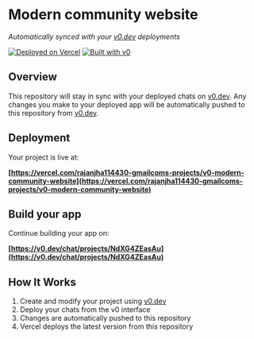 # Modern community website

*Automatically synced with your [v0.dev](https://v0.dev) deployments*

[![Deployed on Vercel](https://img.shields.io/badge/Deployed%20on-Vercel-black?style=for-the-badge&logo=vercel)](https://vercel.com/rajanjha114430-gmailcoms-projects/v0-modern-community-website)
[![Built with v0](https://img.shields.io/badge/Built%20with-v0.dev-black?style=for-the-badge)](https://v0.dev/chat/projects/NdXG4ZEasAu)

## Overview

This repository will stay in sync with your deployed chats on [v0.dev](https://v0.dev).
Any changes you make to your deployed app will be automatically pushed to this repository from [v0.dev](https://v0.dev).

## Deployment

Your project is live at:

**[https://vercel.com/rajanjha114430-gmailcoms-projects/v0-modern-community-website](https://vercel.com/rajanjha114430-gmailcoms-projects/v0-modern-community-website)**

## Build your app

Continue building your app on:

**[https://v0.dev/chat/projects/NdXG4ZEasAu](https://v0.dev/chat/projects/NdXG4ZEasAu)**

## How It Works

1. Create and modify your project using [v0.dev](https://v0.dev)
2. Deploy your chats from the v0 interface
3. Changes are automatically pushed to this repository
4. Vercel deploys the latest version from this repository